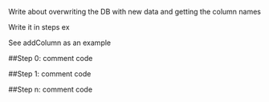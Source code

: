 Write about overwriting the DB with new data and getting the column names

Write it in steps ex

See addColumn as an example

##Step 0: comment 
code

##Step 1: comment
code

##Step n: comment 
code
